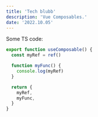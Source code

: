 ```yaml
---
title: 'Tech blubb'
description: 'Vue Composables.'
date: '2022.10.05'
---
```


Some TS code:
```ts {2}
export function useComposable() {
  const myRef = ref()

  function myFunc() {
    console.log(myRef)
  }

  return {
    myRef,
    myFunc,
  }
}
```